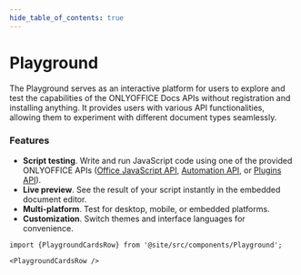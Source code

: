 ```yaml
---
hide_table_of_contents: true
---
```


# Playground

The Playground serves as an interactive platform for users to explore and test the capabilities of the ONLYOFFICE Docs APIs without registration and installing anything. It provides users with various API functionalities, allowing them to experiment with different document types seamlessly.

### Features

- **Script testing**. Write and run JavaScript code using one of the provided ONLYOFFICE APIs ([Office JavaScript API](../../office-api/get-started/overview.md), [Automation API](../usage-api/automation-api.md), or [Plugins API](../../plugin-and-macros/get-started/overview.md)).
- **Live preview**. See the result of your script instantly in the embedded document editor.
- **Multi-platform**. Test for desktop, mobile, or embedded platforms.
- **Customization**. Switch themes and interface languages for convenience.

```mdx-code-block
import {PlaygroundCardsRow} from '@site/src/components/Playground';

<PlaygroundCardsRow />
```
